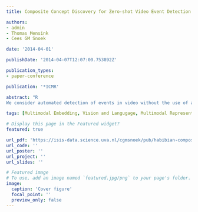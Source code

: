 ```yaml
---
title: Composite Concept Discovery for Zero-shot Video Event Detection

authors:
- admin
- Thomas Mensink
- Cees GM Snoek

date: '2014-04-01'

publishDate: '2014-04-07T12:07:00.753892Z'

publication_types:
- paper-conference

publication: '*ICMR'

abstract: "R
We consider automated detection of events in video without the use of any visual training examples. A common approach is to represent videos as classification scores obtained from a vocabulary of pre-trained concept classifiers. Where others construct the vocabulary by training individual concept classifiers, we propose to train classifiers for combination of concepts composed by Boolean logic operators. We call these concept combinations composite concepts and contribute an algorithm that automatically discovers them from existing video-level concept annotations. We discover composite concepts by jointly optimizing the accuracy of concept classifiers and their effectiveness for detecting events. We demonstrate that by combining concepts into composite concepts, we can train more accurate classifiers for the concept vocabulary, which leads to improved zero-shot event detection. Moreover, we demonstrate that by using different logic operators, namely AND, OR, we discover different types of composite concepts, which are complementary for zero-shot event detection. We perform a search for 20 events in 41K web videos from two test sets of the challenging TRECVID Multimedia Event Detection 2013 corpus. The experiments demonstrate the superior performance of the discovered composite concepts, compared to present-day alternatives, for zero-shot event detection."

tags: [Multimodal Embedding, Vision and Langugage, Multimodal Representation, Oral]

# Display this page in the Featured widget?
featured: true

url_pdf: 'https://isis-data.science.uva.nl/cgmsnoek/pub/habibian-composite-icmr14.pdf'
url_code: ''
url_poster: ''
url_project: ''
url_slides: ''

# Featured image
# To use, add an image named `featured.jpg/png` to your page's folder.
image:
  caption: 'Cover figure'
  focal_point: ''
  preview_only: false
---
```


